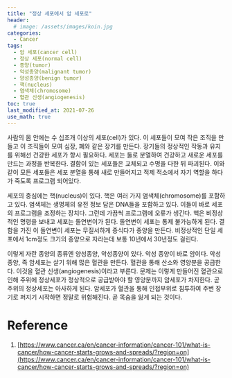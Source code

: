 ```yaml
---
title: "정상 세포에서 암 세포로" 
header:
  # image: /assets/images/koin.jpg
categories:
  - Cancer
tags:
  - 암 세포(cancer cell)
  - 정상 세포(normal cell)
  - 종양(tumor)
  - 악성종양(malignant tumor)
  - 양성종양(benign tumor)
  - 핵(nucleus)
  - 염색체(chromosome)
  - 혈관 신생(angiogenesis)
toc: true
last_modified_at: 2021-07-26
use_math: true
---
```


사람의 몸 안에는 수 십조개 이상의 세포(cell)가 있다. 이 세포들이 모여 작은 조직을 만들고 이 조직들이 모여 심장, 폐와 같은 장기를 만든다. 장기들의 정상적인 작동과 유지를 위해선 건강한 세포가 항시 필요하다. 세포는 둘로 분열하여 건강하고 새로운 세포를 만드는 과정을 반복한다. 결함이 있는 세포들은 교체되고 수명을 다한 뒤 파괴된다. 이와 같이 모든 세포들은 세포 분열을 통해 새로 만들어지고 적제 적소에서 자기 역할을 하다가 죽도록 프로그램 되어있다.

세포의 중심에는 핵(nucleus)이 있다. 핵은 여러 가지 염색체(chromosome)를 포함하고 있다. 염색체는 생명체의 유전 정보 담은 DNA들을 포함하고 있다. 이들이 바로 세포의 프로그램을 조정하는 장치다. 그런데 가끔씩 프로그램에 오류가 생긴다. 핵은 비정상적인 명령을 보내고 세포는 돌연변이가 된다. 돌연변이 세포는 통제 불가능하게 된다. 결함을 가진 이 돌연변이 세포는 무질서하게 증식다가 종양을 만든다. 비정상적인 단일 세포에서 1cm정도 크기의 종양으로 자라는데 보통 10년에서 30년정도 걸린다. 

이렇게 자란 종양의 종류엔 양성종양, 악성종양이 있다. 악성 종양이 바로 암이다. 악성 종양, 즉 암세포는 살기 위해 많은 혈관을 만든다. 혈관을 통해 산소와 영양분을 공급한다. 이것을 혈관 신생(angiogenesis)이라고 부른다. 문제는 이렇게 만들어진 혈관으로 인해 주위에 정상세포가 정상적으로 공급받아야 할 영양분까지 암세포가 차지한다. 곧 주위의 정상세포는 아사하게 된다. 암세포가 혈관을 통해 인접부위로 침투하여 주변 장기로 퍼지기 시작하면 정말로 위험해진다. 곧 목숨을 잃게 되는 것이다.

# Reference   
1. [https://www.cancer.ca/en/cancer-information/cancer-101/what-is-cancer/how-cancer-starts-grows-and-spreads/?region=on](https://www.cancer.ca/en/cancer-information/cancer-101/what-is-cancer/how-cancer-starts-grows-and-spreads/?region=on)   


